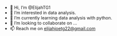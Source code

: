 - 👋 Hi, I’m @ElijahTG1
- 👀 I’m interested in data analysis. 
- 🌱 I’m currently learning data analysis with python. 
- 💞️ I’m looking to collaborate on ...
- 📫 Reach me on elijahjoetg22@gmail.com

<!---
ElijahTG1/ElijahTG1 is a ✨ special ✨ repository because its `README.md` (this file) appears on your GitHub profile.
You can click the Preview link to take a look at your changes.
--->
